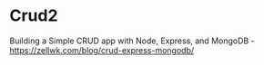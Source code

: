 # Crud2
Building a Simple CRUD app with Node, Express, and MongoDB - https://zellwk.com/blog/crud-express-mongodb/
